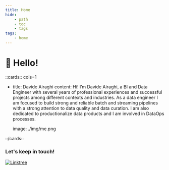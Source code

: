 ```yaml
---
title: Home
hide:
    - path
    - toc
    - tags
tags:
    - home
---
```


# 👋 Hello!

::cards:: cols=1

- title: Davide Airaghi
  content: Hi! I’m Davide Airaghi, a BI and Data Engineer with several years of professional experiences and successful projects among different contexts and industries. As a data engineer I am focused to build strong and reliable batch and streaming pipelines with a strong attention to data quality and data curation. I am also dedicated to productionalize data products and I am involved in DataOps processes.

  image: ./img/me.png

::/cards::

### Let's keep in touch!

[![Linktree](https://img.shields.io/badge/Linktree-43E55E.svg?style=for-the-badge&logo=Linktree&logoColor=white)](https://linktr.ee/airaghi.davide)